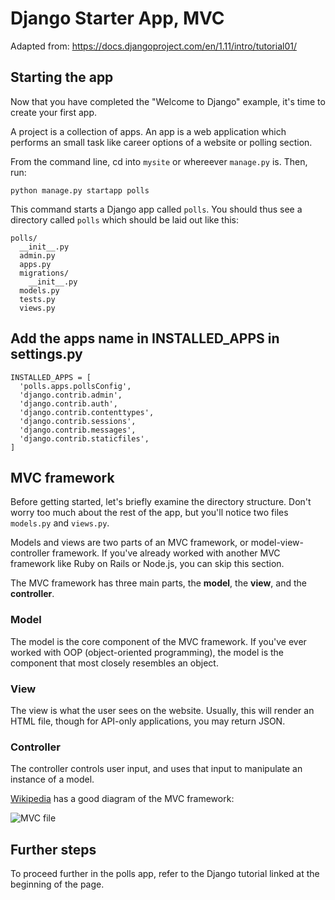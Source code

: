 # Django Starter App, MVC
Adapted from: https://docs.djangoproject.com/en/1.11/intro/tutorial01/

## Starting the app

Now that you have completed the "Welcome to Django" example, it's time to create your first app.

A project is a collection of apps. An app is a web application which performs an small task like career options of a website or polling section.

From the command line, cd into `mysite` or whereever `manage.py` is. Then, run:

```
python manage.py startapp polls
```

This command starts a Django app called `polls`. You should thus see a directory called `polls` which should be laid out like this:

```
polls/
  __init__.py
  admin.py
  apps.py
  migrations/
    __init__.py
  models.py
  tests.py
  views.py
```

## Add the apps name in INSTALLED_APPS in settings.py
  ```
  INSTALLED_APPS = [
    'polls.apps.pollsConfig',
    'django.contrib.admin',
    'django.contrib.auth',
    'django.contrib.contenttypes',
    'django.contrib.sessions',
    'django.contrib.messages',
    'django.contrib.staticfiles',
]
```
## MVC framework

Before getting started, let's briefly examine the directory structure. Don't worry too much about the rest of the app, but you'll notice two files `models.py` and `views.py`.

Models and views are two parts of an MVC framework, or model-view-controller framework. If you've already worked with another MVC framework like Ruby on Rails or Node.js, you can skip this section.

The MVC framework has three main parts, the **model**, the **view**, and the **controller**. 

### Model

The model is the core component of the MVC framework. If you've ever worked with OOP (object-oriented programming), the model is the component that most closely resembles an object.

### View

The view is what the user sees on the website. Usually, this will render an HTML file, though for API-only applications, you may return JSON.

### Controller

The controller controls user input, and uses that input to manipulate an instance of a model.

[Wikipedia](https://en.wikipedia.org/wiki/Model–view–controller) has a good diagram of the MVC framework:

![MVC file](https://upload.wikimedia.org/wikipedia/commons/a/a0/MVC-Process.svg)

## Further steps

To proceed further in the polls app, refer to the Django tutorial linked at the beginning of the page.
